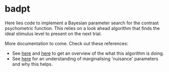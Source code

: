# badpt

Here lies code to implement a Bayesian parameter search for the contrast psychometric function. This relies on a look ahead algorithm that finds the ideal stimulus level to present on the next trial. 

More documentation to come. Check out these references: 

* See [here](https://doi.org/10.1167/17.3.10) and [here](https://doi.org/10.1167/16.10.25) to get an overview of the what this algorithm is doing.
* See [here](https://doi.org/10.1167/13.7.3)  for an understanding of marginalising 'nuisance' parameters and why this helps.
